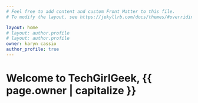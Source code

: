 ```yaml
---
# Feel free to add content and custom Front Matter to this file.
# To modify the layout, see https://jekyllrb.com/docs/themes/#overriding-theme-defaults

layout: home
# layout: author.profile
# layout: author.profile
owner: karyn cassio
author_profile: true
---
```

<h1> Welcome to TechGirlGeek, {{ page.owner | capitalize }}</h1>
